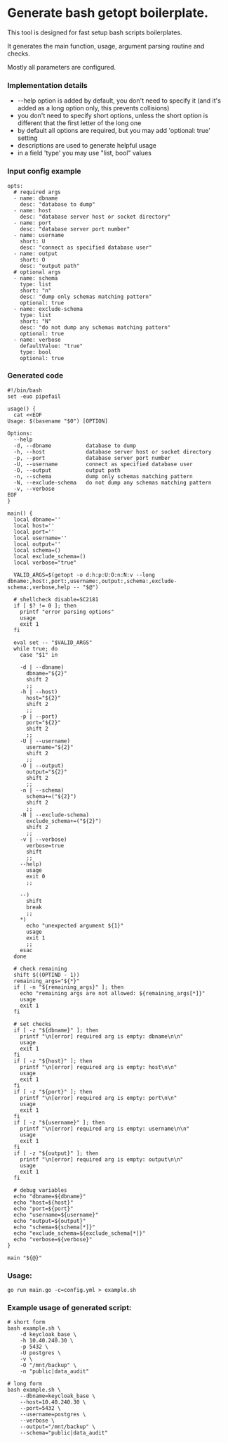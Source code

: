 # Generate bash getopt boilerplate.

This tool is designed for fast setup bash scripts boilerplates.

It generates the main function, usage, argument parsing routine and checks.

Mostly all parameters are configured.

### Implementation details

* --help option is added by default, you don't need to specify it (and it's added as a long option only, this prevents collisions)
* you don't need to specify short options, unless the short option is different that the first letter of the long one
* by default all options are required, but you may add 'optional: true' setting
* descriptions are used to generate helpful usage
* in a field 'type' you may use "list, bool" values 

### Input config example

```
opts:
  # required args
  - name: dbname
    desc: "database to dump"
  - name: host
    desc: "database server host or socket directory"
  - name: port
    desc: "database server port number"
  - name: username
    short: U
    desc: "connect as specified database user"
  - name: output
    short: O
    desc: "output path"
  # optional args
  - name: schema
    type: list
    short: "n"
    desc: "dump only schemas matching pattern"
    optional: true
  - name: exclude-schema
    type: list
    short: "N"
    desc: "do not dump any schemas matching pattern"
    optional: true
  - name: verbose
    defaultValue: "true"
    type: bool
    optional: true

```

### Generated code

```
#!/bin/bash
set -euo pipefail

usage() {
  cat <<EOF
Usage: $(basename "$0") [OPTION]

Options:
  --help
  -d, --dbname           database to dump
  -h, --host             database server host or socket directory
  -p, --port             database server port number
  -U, --username         connect as specified database user
  -O, --output           output path
  -n, --schema           dump only schemas matching pattern
  -N, --exclude-schema   do not dump any schemas matching pattern
  -v, --verbose
EOF
}

main() {
  local dbname=''
  local host=''
  local port=''
  local username=''
  local output=''
  local schema=()
  local exclude_schema=()
  local verbose="true"

  VALID_ARGS=$(getopt -o d:h:p:U:O:n:N:v --long dbname:,host:,port:,username:,output:,schema:,exclude-schema:,verbose,help -- "$@")

  # shellcheck disable=SC2181
  if [ $? != 0 ]; then
    printf "error parsing options"
    usage
    exit 1
  fi

  eval set -- "$VALID_ARGS"
  while true; do
    case "$1" in

    -d | --dbname)
      dbname="${2}"
      shift 2
      ;;
    -h | --host)
      host="${2}"
      shift 2
      ;;
    -p | --port)
      port="${2}"
      shift 2
      ;;
    -U | --username)
      username="${2}"
      shift 2
      ;;
    -O | --output)
      output="${2}"
      shift 2
      ;;
    -n | --schema)
      schema+=("${2}")
      shift 2
      ;;
    -N | --exclude-schema)
      exclude_schema+=("${2}")
      shift 2
      ;;
    -v | --verbose)
      verbose=true
      shift
      ;;
    --help)
      usage
      exit 0
      ;;

    --)
      shift
      break
      ;;
    *)
      echo "unexpected argument ${1}"
      usage
      exit 1
      ;;
    esac
  done

  # check remaining
  shift $((OPTIND - 1))
  remaining_args="${*}"
  if [ -n "${remaining_args}" ]; then
    echo "remaining args are not allowed: ${remaining_args[*]}"
    usage
    exit 1
  fi

  # set checks
  if [ -z "${dbname}" ]; then
    printf "\n[error] required arg is empty: dbname\n\n"
    usage
    exit 1
  fi
  if [ -z "${host}" ]; then
    printf "\n[error] required arg is empty: host\n\n"
    usage
    exit 1
  fi
  if [ -z "${port}" ]; then
    printf "\n[error] required arg is empty: port\n\n"
    usage
    exit 1
  fi
  if [ -z "${username}" ]; then
    printf "\n[error] required arg is empty: username\n\n"
    usage
    exit 1
  fi
  if [ -z "${output}" ]; then
    printf "\n[error] required arg is empty: output\n\n"
    usage
    exit 1
  fi

  # debug variables
  echo "dbname=${dbname}"
  echo "host=${host}"
  echo "port=${port}"
  echo "username=${username}"
  echo "output=${output}"
  echo "schema=${schema[*]}"
  echo "exclude_schema=${exclude_schema[*]}"
  echo "verbose=${verbose}"
}

main "${@}"

```

### Usage:

```
go run main.go -c=config.yml > example.sh
```

### Example usage of generated script:

```
# short form
bash example.sh \
    -d keycloak_base \
    -h 10.40.240.30 \
    -p 5432 \
    -U postgres \
    -v \
    -O "/mnt/backup" \
    -n "public|data_audit"
    
# long form
bash example.sh \
    --dbname=keycloak_base \
    --host=10.40.240.30 \
    --port=5432 \
    --username=postgres \
    --verbose \
    --output="/mnt/backup" \
    --schema="public|data_audit"
```
